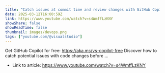 ```yaml
---
title: "Catch issues at commit time and review changes with GitHub Copilot"
date: 2025-03-12T16:00:59Z
link: https://www.youtube.com/watch?v=s4WmffLzKNY
showShare: false
showReadTime: false
thumbnail: images/devops.png
tags: ["youtube.com/@visualstudio"]
---
```

Get GitHub Copilot for free: https://aka.ms/vs-copilot-free Discover how to catch potential issues with code changes before ...

- Link to article: https://www.youtube.com/watch?v=s4WmffLzKNY